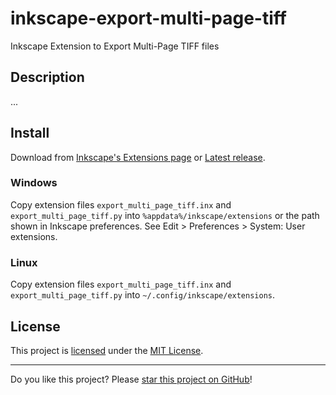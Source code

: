 # inkscape-export-multi-page-tiff

Inkscape Extension to Export Multi-Page TIFF files

## Description

...

## Install

Download from [Inkscape's Extensions page](https://inkscape.org/~ricaun/%E2%98%85export-multi-page-tiff) or [Latest release](../../releases/latest).

### Windows
Copy extension files `export_multi_page_tiff.inx` and `export_multi_page_tiff.py` into `%appdata%/inkscape/extensions` or the path shown in Inkscape preferences.
See Edit > Preferences > System: User extensions.

### Linux
Copy extension files `export_multi_page_tiff.inx` and `export_multi_page_tiff.py` into `~/.config/inkscape/extensions`.

## License

This project is [licensed](LICENSE) under the [MIT License](https://en.wikipedia.org/wiki/MIT_License).

---

Do you like this project? Please [star this project on GitHub](../../stargazers)!
